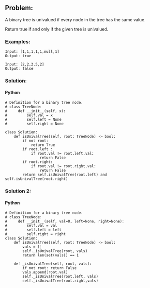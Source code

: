 ## Problem:

A binary tree is univalued if every node in the tree has the same value.

Return true if and only if the given tree is univalued.

### Examples:

```
Input: [1,1,1,1,1,null,1]
Output: true

Input: [2,2,2,5,2]
Output: false
```

### Solution:

#### Python

```
# Definition for a binary tree node.
# class TreeNode:
#     def __init__(self, x):
#         self.val = x
#         self.left = None
#         self.right = None

class Solution:
    def isUnivalTree(self, root: TreeNode) -> bool:
        if not root:
            return True
        if root.left :
            if root.val != root.left.val:
                return False
        if root.right:
            if root.val != root.right.val:
                return False
        return self.isUnivalTree(root.left) and self.isUnivalTree(root.right)

```

### Solution 2:

#### Python

```
# Definition for a binary tree node.
# class TreeNode:
#     def __init__(self, val=0, left=None, right=None):
#         self.val = val
#         self.left = left
#         self.right = right
class Solution:
    def isUnivalTree(self, root: TreeNode) -> bool:
        vals = []
        self._isUnivalTree(root, vals)
        return len(set(vals)) == 1

    def _isUnivalTree(self, root, vals):
        if not root: return False
        vals.append(root.val)
        self._isUnivalTree(root.left, vals)
        self._isUnivalTree(root.right,vals)
```
